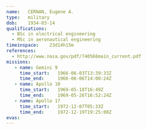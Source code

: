 ```yaml
---
name:	CERNAN, Eugene A.
type:	military
dob:	1934-03-14
qualifications:
  - BSc in electrical engineering
  - MSc in aeronautical engineering
timeinspace:	23d14h15m
references:
  - http://www.nasa.gov/pdf/740566main_current.pdf
missions:
   - name: Gemini 9
     time_start:   1966-06-03T13:39:33Z
     time_end:     1966-06-06T14:00:24Z
   - name: Apollo 10
     time_start:   1969-05-18T16:49Z
     time_end:     1969-05-26T16:52:24Z
   - name: Apollo 17
     time_start:   1972-12-07T05:33Z
     time_end:     1972-12-19T19:25:00Z
evas:
---
```

